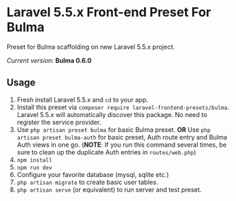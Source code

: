 # Laravel 5.5.x Front-end Preset For Bulma

Preset for Bulma scaffolding on new Laravel 5.5.x project.

*Current version*: **Bulma 0.6.0**


## Usage
1. Fresh install Laravel 5.5.x and `cd` to your app.
2. Install this preset via `composer require laravel-frontend-presets/bulma`. Laravel 5.5.x will automatically discover this package. No need to register the service provider.
3. Use `php artisan preset bulma` for basic Bulma preset. **OR** Use `php artisan preset bulma-auth` for basic preset, Auth route entry and Bulma Auth views in one go. (**NOTE**: If you run this command several times, be sure to clean up the duplicate Auth entries in `routes/web.php`)
4. `npm install`
5. `npm run dev`
6. Configure your favorite database (mysql, sqlite etc.)
7. `php artisan migrate` to create basic user tables.
8. `php artisan serve` (or equivalent) to run server and test preset.
